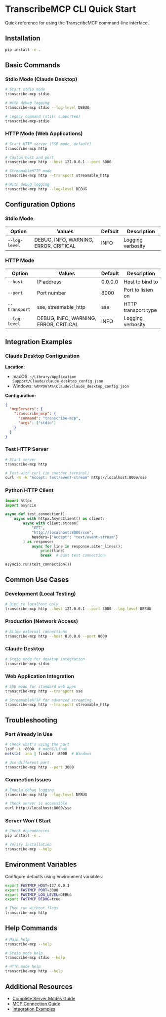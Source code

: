 # TranscribeMCP CLI Quick Start

Quick reference for using the TranscribeMCP command-line interface.

## Installation

```bash
pip install -e .
```

## Basic Commands

### Stdio Mode (Claude Desktop)

```bash
# Start stdio mode
transcribe-mcp stdio

# With debug logging
transcribe-mcp stdio --log-level DEBUG

# Legacy command (still supported)
transcribe-mcp-stdio
```

### HTTP Mode (Web Applications)

```bash
# Start HTTP server (SSE mode, default)
transcribe-mcp http

# Custom host and port
transcribe-mcp http --host 127.0.0.1 --port 3000

# StreamableHTTP mode
transcribe-mcp http --transport streamable_http

# With debug logging
transcribe-mcp http --log-level DEBUG
```

## Configuration Options

### Stdio Mode
| Option | Values | Default | Description |
|--------|--------|---------|-------------|
| `--log-level` | DEBUG, INFO, WARNING, ERROR, CRITICAL | INFO | Logging verbosity |

### HTTP Mode
| Option | Values | Default | Description |
|--------|--------|---------|-------------|
| `--host` | IP address | 0.0.0.0 | Host to bind to |
| `--port` | Port number | 8000 | Port to listen on |
| `--transport` | sse, streamable_http | sse | HTTP transport type |
| `--log-level` | DEBUG, INFO, WARNING, ERROR, CRITICAL | INFO | Logging verbosity |

## Integration Examples

### Claude Desktop Configuration

**Location:**
- macOS: `~/Library/Application Support/Claude/claude_desktop_config.json`
- Windows: `%APPDATA%\Claude\claude_desktop_config.json`

**Configuration:**
```json
{
  "mcpServers": {
    "transcribe_mcp": {
      "command": "transcribe-mcp",
      "args": ["stdio"]
    }
  }
}
```

### Test HTTP Server

```bash
# Start server
transcribe-mcp http

# Test with curl (in another terminal)
curl -N -H "Accept: text/event-stream" http://localhost:8000/sse
```

### Python HTTP Client

```python
import httpx
import asyncio

async def test_connection():
    async with httpx.AsyncClient() as client:
        async with client.stream(
            "GET",
            "http://localhost:8000/sse",
            headers={"Accept": "text/event-stream"}
        ) as response:
            async for line in response.aiter_lines():
                print(line)
                break  # Just test connection

asyncio.run(test_connection())
```

## Common Use Cases

### Development (Local Testing)
```bash
# Bind to localhost only
transcribe-mcp http --host 127.0.0.1 --port 3000 --log-level DEBUG
```

### Production (Network Access)
```bash
# Allow external connections
transcribe-mcp http --host 0.0.0.0 --port 8000
```

### Claude Desktop
```bash
# Stdio mode for desktop integration
transcribe-mcp stdio
```

### Web Application Integration
```bash
# SSE mode for standard web apps
transcribe-mcp http --transport sse

# StreamableHTTP for advanced streaming
transcribe-mcp http --transport streamable_http
```

## Troubleshooting

### Port Already in Use
```bash
# Check what's using the port
lsof -i :8000  # macOS/Linux
netstat -ano | findstr :8000  # Windows

# Use different port
transcribe-mcp http --port 3000
```

### Connection Issues
```bash
# Enable debug logging
transcribe-mcp http --log-level DEBUG

# Check server is accessible
curl http://localhost:8000/sse
```

### Server Won't Start
```bash
# Check dependencies
pip install -e .

# Verify installation
transcribe-mcp --help
```

## Environment Variables

Configure defaults using environment variables:

```bash
export FASTMCP_HOST=127.0.0.1
export FASTMCP_PORT=3000
export FASTMCP_LOG_LEVEL=DEBUG
export FASTMCP_DEBUG=true

# Then run without flags
transcribe-mcp http
```

## Help Commands

```bash
# Main help
transcribe-mcp --help

# Stdio mode help
transcribe-mcp stdio --help

# HTTP mode help
transcribe-mcp http --help
```

## Additional Resources

- [Complete Server Modes Guide](SERVER_MODES.md)
- [MCP Connection Guide](guides/MCP_CONNECTION_GUIDE.md)
- [Integration Examples](INTEGRATION_EXAMPLES.md)
